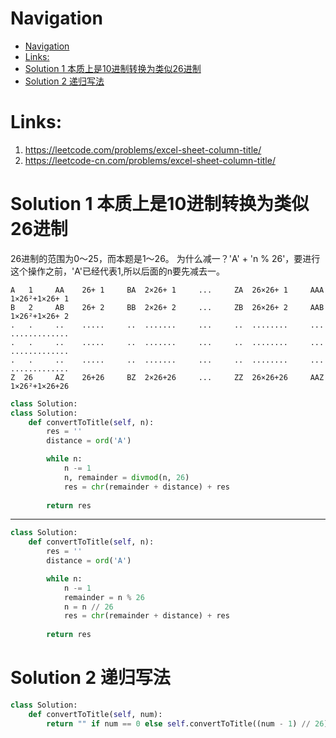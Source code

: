 # Navigation
- [Navigation](#navigation)
- [Links:](#links)
- [Solution 1 本质上是10进制转换为类似26进制](#solution-1-%e6%9c%ac%e8%b4%a8%e4%b8%8a%e6%98%af10%e8%bf%9b%e5%88%b6%e8%bd%ac%e6%8d%a2%e4%b8%ba%e7%b1%bb%e4%bc%bc26%e8%bf%9b%e5%88%b6)
- [Solution 2 递归写法](#solution-2-%e9%80%92%e5%bd%92%e5%86%99%e6%b3%95)


# Links:
1. https://leetcode.com/problems/excel-sheet-column-title/
2. https://leetcode-cn.com/problems/excel-sheet-column-title/


# Solution 1 本质上是10进制转换为类似26进制
26进制的范围为0～25，而本题是1～26。
为什么减一？'A' + 'n % 26'，要进行这个操作之前，'A'已经代表1,所以后面的n要先减去一。
```
A   1     AA    26+ 1     BA  2×26+ 1     ...     ZA  26×26+ 1     AAA  1×26²+1×26+ 1
B   2     AB    26+ 2     BB  2×26+ 2     ...     ZB  26×26+ 2     AAB  1×26²+1×26+ 2
.   .     ..    .....     ..  .......     ...     ..  ........     ...  .............   
.   .     ..    .....     ..  .......     ...     ..  ........     ...  .............
.   .     ..    .....     ..  .......     ...     ..  ........     ...  .............
Z  26     AZ    26+26     BZ  2×26+26     ...     ZZ  26×26+26     AAZ  1×26²+1×26+26
```

```python
class Solution:
class Solution:
    def convertToTitle(self, n):
        res = ''
        distance = ord('A')

        while n:
            n -= 1
            n, remainder = divmod(n, 26)
            res = chr(remainder + distance) + res
        
        return res
```
---
```python
class Solution:
    def convertToTitle(self, n):
        res = ''
        distance = ord('A')

        while n:
            n -= 1
            remainder = n % 26
            n = n // 26
            res = chr(remainder + distance) + res
        
        return res
```

# Solution 2 递归写法
```python
class Solution:
    def convertToTitle(self, num):
        return "" if num == 0 else self.convertToTitle((num - 1) // 26) + chr((num - 1) % 26 + ord('A'))
```